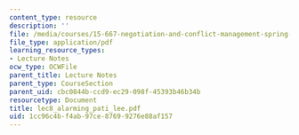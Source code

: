 ```yaml
---
content_type: resource
description: ''
file: /media/courses/15-667-negotiation-and-conflict-management-spring-2001/1cc96c4bf4ab97ce87699276e88af157_lec8_alarming_pati_lee.pdf
file_type: application/pdf
learning_resource_types:
- Lecture Notes
ocw_type: OCWFile
parent_title: Lecture Notes
parent_type: CourseSection
parent_uid: cbc0844b-ccd9-ec29-098f-45393b46b34b
resourcetype: Document
title: lec8_alarming_pati_lee.pdf
uid: 1cc96c4b-f4ab-97ce-8769-9276e88af157
---
```


